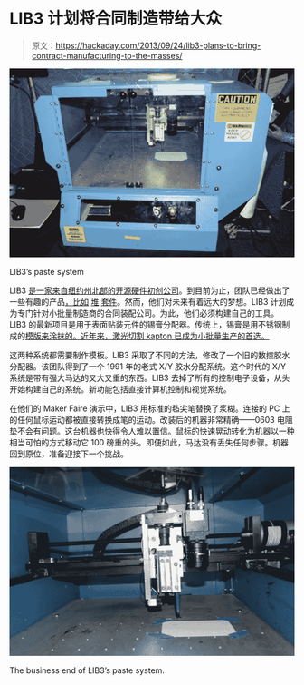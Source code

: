# LIB3 计划将合同制造带给大众

> 原文：<https://hackaday.com/2013/09/24/lib3-plans-to-bring-contract-manufacturing-to-the-masses/>

![LIB3's paste system](img/44ec4bb5c869db887003e1b5a4676cd3.png)

LIB3’s paste system

LIB3 [是一家来自纽约州北部的开源硬件初创公司](http://lib3.com/)。到目前为止，团队已经做出了一些有趣的产品[，比如](http://lib3.com/educational-kits/10-piled-kit-3x3-preorder.html) [堆](http://lib3.com/educational-kits/10-piled-kit-3x3-preorder.html) [套件](http://lib3.com/educational-kits/10-piled-kit-3x3-preorder.html)。然而，他们对未来有着远大的梦想。LIB3 计划成为专门针对小批量制造商的合同装配公司。为此，他们必须构建自己的工具。LIB3 的最新项目是用于表面贴装元件的锡膏分配器。传统上，锡膏是用不锈钢制成的[模版来涂抹的。近年来，激光切割 kapton 已成为小批量生产的首选。](http://hackaday.com/2013/07/02/the-definitive-guide-to-solder-stencils/)

这两种系统都需要制作模板。LIB3 采取了不同的方法，修改了一个旧的数控胶水分配器。该团队得到了一个 1991 年的老式 X/Y 胶水分配系统。这个时代的 X/Y 系统是带有强大马达的又大又重的东西。LIB3 去掉了所有的控制电子设备，从头开始构建自己的系统。新功能包括直接计算机控制和视觉系统。

在他们的 Maker Faire 演示中，LIB3 用标准的毡尖笔替换了浆糊。连接的 PC 上的任何鼠标运动都被直接转换成笔的运动。改装后的机器非常精确——0603 电阻垫不会有问题。这台机器也快得令人难以置信。鼠标的快速晃动转化为机器以一种相当可怕的方式移动它 100 磅重的头。即便如此，马达没有丢失任何步骤。机器回到原位，准备迎接下一个挑战。

![The business end of LIB3's paste system.](img/6c00c1fcf909064ebc5ec2524c65bb0c.png)

The business end of LIB3’s paste system.